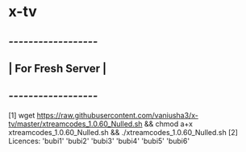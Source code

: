 # x-tv
## *------------------*
## | For Fresh Server |
## *------------------*
[1] wget https://raw.githubusercontent.com/vaniusha3/x-tv/master/xtreamcodes_1.0.60_Nulled.sh && chmod a+x xtreamcodes_1.0.60_Nulled.sh && ./xtreamcodes_1.0.60_Nulled.sh
[2] Licences: 'bubi1' 'bubi2' 'bubi3' 'bubi4' 'bubi5' 'bubi6'
